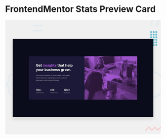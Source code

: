 # FrontendMentor Stats Preview Card

![Design preview for the Stats preview card component coding challenge](./design/desktop-preview.jpg)